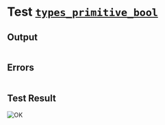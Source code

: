 # Test [`types_primitive_bool`](../doc/types/primitive_types.md#L9)

## Output

```,plain
```

## Errors

```,plain
```

## Test Result

![OK](../doc/types/.test/types_primitive_bool.png)
